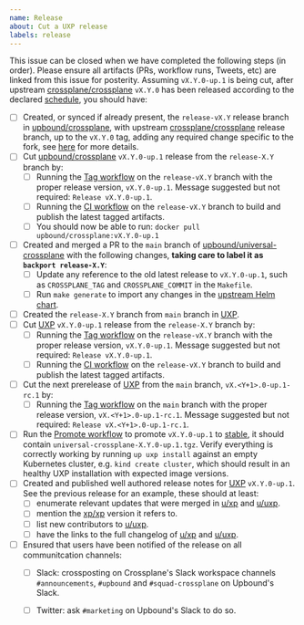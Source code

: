 ```yaml
---
name: Release
about: Cut a UXP release
labels: release
---
```


<!--
Issue title should be in the following format:

    Cut vX.Y.0-up.1 Release on DATE

For example:

    Cut v1.3.0-up.1 on June 29, 2021.

Please assign the release manager to the issue.
-->

This issue can be closed when we have completed the following steps (in order).
Please ensure all artifacts (PRs, workflow runs, Tweets, etc) are linked from
this issue for posterity. Assuming `vX.Y.0-up.1` is being cut, after upstream
[crossplane/crossplane][upstream-xp] `vX.Y.0` has been released
according to the declared [schedule][uxp-schedule], you should have:

- [ ] Created, or synced if already present, the `release-vX.Y` release branch in [upbound/crossplane][upbound-xp-fork], with upstream [crossplane/crossplane][upstream-xp] release branch, up to the `vX.Y.0` tag, adding any required change specific to the fork, see [here][sync-xp-fork] for more details.
- [ ] Cut [upbound/crossplane][upbound-xp-fork] `vX.Y.0-up.1` release from the `release-X.Y` branch by:
  - [ ] Running the [Tag workflow][tag-xp-fork] on the `release-vX.Y` branch with the proper release version, `vX.Y.0-up.1`. Message suggested but not required: `Release vX.Y.0-up.1`.
  - [ ] Running the [CI workflow][ci-xp-fork] on the `release-vX.Y` branch to build and publish the latest tagged artifacts.
  - [ ] You should now be able to run: `docker pull upbound/crossplane:vX.Y.0-up.1`
- [ ] Created and merged a PR to the `main` branch of [upbound/universal-crossplane][uxp] with the following changes, **taking care to label it as `backport release-X.Y`**:
  - [ ] Update any reference to the old latest release to `vX.Y.0-up.1`, such as `CROSSPLANE_TAG` and `CROSSPLANE_COMMIT` in the `Makefile`.
  - [ ] Run `make generate` to import any changes in the [upstream Helm chart][upstream-helm-chart].
- [ ] Created the `release-X.Y` branch from `main` branch in [UXP][uxp].
- [ ] Cut [UXP][uxp] `vX.Y.0-up.1` release from the `release-X.Y` branch by:
  - [ ] Running the [Tag workflow][tag-uxp] on the `release-vX.Y` branch with the proper release version, `vX.Y.0-up.1`. Message suggested but not required: `Release vX.Y.0-up.1`.
  - [ ] Running the [CI workflow][ci-uxp] on the `release-vX.Y` branch to build and publish the latest tagged artifacts.
- [ ] Cut the next prerelease of [UXP][uxp] from the `main` branch, `vX.<Y+1>.0-up.1-rc.1` by:
  - [ ] Running the [Tag workflow][tag-uxp] on the `main` branch with the proper release version, `vX.<Y+1>.0-up.1-rc.1`. Message suggested but not required: `Release vX.<Y+1>.0-up.1-rc.1`.
- [ ] Run the [Promote workflow][promote-uxp] to promote `vX.Y.0-up.1` to [stable][uxp-stable-channel], it should contain `universal-crossplane-X.Y.0-up.1.tgz`. Verify everything is correctly working by running `up uxp install` against an empty Kubernetes cluster, e.g. `kind create cluster`, which should result in an healthy UXP installation with expected image versions.
- [ ] Created and published well authored release notes for [UXP][uxp-releases] `vX.Y.0-up.1`. See the previous release for an example, these should at least:
  - [ ] enumerate relevant updates that were merged in [u/xp][upbound-xp-fork] and [u/uxp][uxp].
  - [ ] mention the [xp/xp][upstream-xp] version it refers to.
  - [ ] list new contributors to [u/uxp][uxp].
  - [ ] have the links to the full changelog of [u/xp][upbound-xp-fork] and [u/uxp][uxp].
- [ ] Ensured that users have been notified of the release on all communitcation channels:
  - [ ] Slack: crossposting on Crossplane's Slack workspace channels `#announcements`, `#upbound` and `#squad-crossplane` on Upbound's Slack.
  - [ ] Twitter: ask `#marketing` on Upbound's Slack to do so.


<!-- Named Links -->
[ci-uxp]: https://github.com/upbound/universal-crossplane/actions/workflows/ci.yml
[ci-xp-fork]: https://github.com/upbound/crossplane/actions/workflows/ci.yml
[promote-uxp]: https://github.com/upbound/universal-crossplane/actions/workflows/promote.yml
[sync-xp-fork]: https://github.com/upbound/universal-crossplane/blob/main/CONTRIBUTING.md#crossplane-fork-sync
[tag-uxp]: https://github.com/upbound/universal-crossplane/actions/workflows/tag.yml
[tag-xp-fork]: https://github.com/upbound/crossplane/actions/workflows/tag.yml
[upbound-xp-fork]: https://github.com/upbound/crossplane
[upstream-helm-chart]: https://github.com/crossplane/crossplane/tree/master/cluster/charts/crossplane
[upstream-xp-values]: https://github.com/crossplane/crossplane/blob/master/cluster/charts/crossplane/values.yaml.tmpl
[upstream-xp]: https://github.com/crossplane/crossplane
[uxp-main-channel]: https://charts.upbound.io/main
[uxp-releases]: https://github.com/upbound/universal-crossplane/releases
[uxp-schedule]: https://github.com/upbound/universal-crossplane/blob/main/README.md#releases
[uxp-stable-channel]: https://charts.upbound.io/stable
[uxp-values]: https://github.com/upbound/universal-crossplane/blob/main/cluster/charts/universal-crossplane/values.yaml.tmpl
[uxp]: https://github.com/upbound/universal-crossplane
